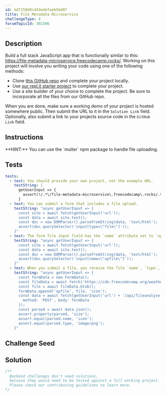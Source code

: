 ```yaml
---
id: bd7158d8c443edefaeb5bd0f
title: File Metadata Microservice
challengeType: 4
forumTopicId: 301506
---
```


## Description

<section id='description'>
Build a full stack JavaScript app that is functionally similar to this: <a href='https://file-metadata-microservice.freecodecamp.rocks/' target='_blank'>https://file-metadata-microservice.freecodecamp.rocks/</a>. Working on this project will involve you writing your code using one of the following methods:

- Clone <a href='https://github.com/freeCodeCamp/boilerplate-project-filemetadata/'>this GitHub repo</a> and complete your project locally.
- Use <a href='https://repl.it/github/freeCodeCamp/boilerplate-project-filemetadata' target='_blank'>our repl.it starter project</a> to complete your project.
- Use a site builder of your choice to complete the project. Be sure to incorporate all the files from our GitHub repo.

When you are done, make sure a working demo of your project is hosted somewhere public. Then submit the URL to it in the `Solution Link` field. Optionally, also submit a link to your projects source code in the `GitHub Link` field.
</section>

## Instructions

<section id='instructions'>
**HINT:** You can use the `multer` npm package to handle file uploading.
</section>

## Tests

<section id='tests'>

```yml
tests:
  - text: You should provide your own project, not the example URL.
    testString: |
      getUserInput => {
        assert(!/.*\/file-metadata-microservice\.freecodecamp\.rocks/.test(getUserInput('url')));
      }
  - text: You can submit a form that includes a file upload.
    testString: "async getUserInput => {
      const site = await fetch(getUserInput('url'));
      const data = await site.text();
      const doc = new DOMParser().parseFromString(data, 'text/html');
      assert(doc.querySelector('input[type=\"file\"]'));
    }"
  - text: The form file input field has the `name` attribute set to `upfile`.
    testString: "async getUserInput => {
      const site = await fetch(getUserInput('url'));
      const data = await site.text();
      const doc = new DOMParser().parseFromString(data, 'text/html');
      assert(doc.querySelector('input[name=\"upfile\"]'));
    }"
  - text: When you submit a file, you receive the file `name`, `type`, and `size` in bytes within the JSON response.
    testString: "async getUserInput => {
      const formData = new FormData();
      const fileData = await fetch('https://cdn.freecodecamp.org/weather-icons/01d.png');
      const file = await fileData.blob();
      formData.append('upfile', file, 'icon');
      const data = await fetch(getUserInput('url') + '/api/fileanalyse', {
        method: 'POST', body: formData
      });
      const parsed = await data.json();
      assert.property(parsed, 'size');
      assert.equal(parsed.name, 'icon');
      assert.equal(parsed.type, 'image/png');
    }"

```

</section>

## Challenge Seed

<section id='challengeSeed'>

</section>

## Solution

<section id='solution'>

```js
/**
  Backend challenges don't need solutions, 
  because they would need to be tested against a full working project. 
  Please check our contributing guidelines to learn more.
*/
```

</section>
